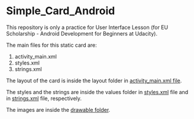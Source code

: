 # Simple_Card_Android

This repository is only a practice for User Interface Lesson (for EU Scholarship - Android Development for Beginners at Udacity).

The main files for this static card are: 
1) activity_main.xml
2) styles.xml
3) strings.xml

The layout of the card is inside the layout folder in <a href="https://github.com/KostasAnagnostou/Simple_Card_Android/blob/master/app/src/main/res/layout/activity_main.xml">activity_main.xml file</a>. 

The styles and the strings are inside the values folder in <a href="https://github.com/KostasAnagnostou/Simple_Card_Android/blob/master/app/src/main/res/values/styles.xml"> styles.xml</a> file and in <a href="https://github.com/KostasAnagnostou/Simple_Card_Android/blob/master/app/src/main/res/values/strings.xml"> strings.xml</a> file, respectively. 

The images are inside the <a href="https://github.com/KostasAnagnostou/Simple_Card_Android/tree/master/app/src/main/res/drawable"> drawable folder</a>. 
